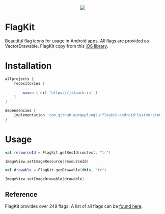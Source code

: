 <div align="center">
<a href="https://jitpack.io/#murgupluoglu/flagkit-android" target="_blank">
<img src="https://jitpack.io/v/murgupluoglu/flagkit-android.svg" />
</a>
</div>

# FlagKit

Beautiful flag icons for usage in Android apps. All flags are provided as VectorDrawable. FlagKit copy from this [iOS library](https://github.com/madebybowtie/FlagKit).

# Installation

```gradle
allprojects {
    repositories {
        ...
        maven { url 'https://jitpack.io' }
    }
}

dependencies {
    implementation 'com.github.murgupluoglu:flagkit-android:lastVersion'
}
```

# Usage

```kotlin
val resourceId = FlagKit.getResId(context, "tr")

ImageView.setImageResource(resourceId)

val drawable = FlagKit.getDrawable(this, "tr")

ImageView.setImageDrawable(drawable)
```

## Reference

FlagKit provides over 249 flags. A list of all flags can be [found here](Flags.md).
